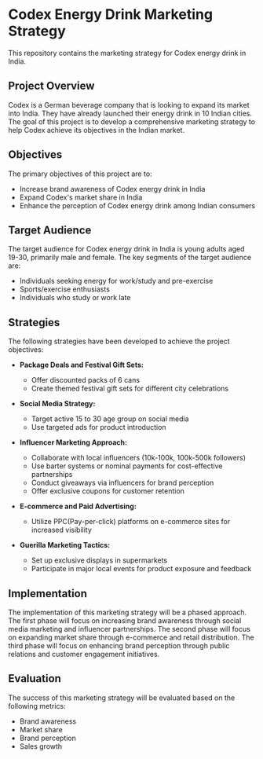 # Codex Energy Drink Marketing Strategy

This repository contains the marketing strategy for Codex energy drink in India.

## Project Overview

Codex is a German beverage company that is looking to expand its market into India. They have already launched their energy drink in 10 Indian cities. The goal of this project is to develop a comprehensive marketing strategy to help Codex achieve its objectives in the Indian market.

## Objectives

The primary objectives of this project are to:

* Increase brand awareness of Codex energy drink in India
* Expand Codex's market share in India
* Enhance the perception of Codex energy drink among Indian consumers

## Target Audience

The target audience for Codex energy drink in India is young adults aged 19-30, primarily male and female. The key segments of the target audience are:

* Individuals seeking energy for work/study and pre-exercise
* Sports/exercise enthusiasts
* Individuals who study or work late

## Strategies

The following strategies have been developed to achieve the project objectives:

* **Package Deals and Festival Gift Sets:**
    * Offer discounted packs of 6 cans
    * Create themed festival gift sets for different city celebrations

* **Social Media Strategy:**
    * Target active 15 to 30 age group on social media
    * Use targeted ads for product introduction

* **Influencer Marketing Approach:**
    * Collaborate with local influencers (10k-100k, 100k-500k followers)
    * Use barter systems or nominal payments for cost-effective partnerships
    * Conduct giveaways via influencers for brand perception
    * Offer exclusive coupons for customer retention

* **E-commerce and Paid Advertising:**
    * Utilize PPC(Pay-per-click) platforms on e-commerce sites for increased visibility

* **Guerilla Marketing Tactics:**
    * Set up exclusive displays in supermarkets
    * Participate in major local events for product exposure and feedback

## Implementation

The implementation of this marketing strategy will be a phased approach. The first phase will focus on increasing brand awareness through social media marketing and influencer partnerships. The second phase will focus on expanding market share through e-commerce and retail distribution. The third phase will focus on enhancing brand perception through public relations and customer engagement initiatives.

## Evaluation

The success of this marketing strategy will be evaluated based on the following metrics:

* Brand awareness
* Market share
* Brand perception
* Sales growth
